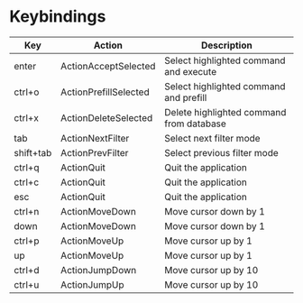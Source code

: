 # Keybindings

| Key       | Action                | Description                              |
| --------- | --------------------- | ---------------------------------------- |
| enter     | ActionAcceptSelected  | Select highlighted command and execute   |
| ctrl+o    | ActionPrefillSelected | Select highlighted command and prefill   |
| ctrl+x    | ActionDeleteSelected  | Delete highlighted command from database |
| tab       | ActionNextFilter      | Select next filter mode                  |
| shift+tab | ActionPrevFilter      | Select previous filter mode              |
| ctrl+q    | ActionQuit            | Quit the application                     |
| ctrl+c    | ActionQuit            | Quit the application                     |
| esc       | ActionQuit            | Quit the application                     |
| ctrl+n    | ActionMoveDown        | Move cursor down by 1                    |
| down      | ActionMoveDown        | Move cursor down by 1                    |
| ctrl+p    | ActionMoveUp          | Move cursor up by 1                      |
| up        | ActionMoveUp          | Move cursor up by 1                      |
| ctrl+d    | ActionJumpDown        | Move cursor up by 10                     |
| ctrl+u    | ActionJumpUp          | Move cursor up by 10                     |
